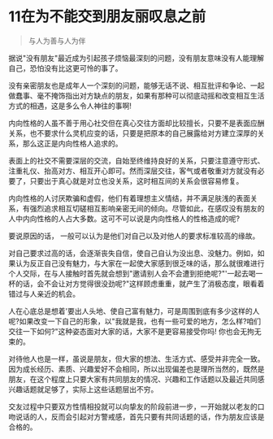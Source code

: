 # 11在为不能交到朋友丽叹息之前
>与人为善与人为伴

据说"没有朋友"最近成为引起孩子烦恼最深刻的问题，没有朋友意味没有人能理解自己，恐怕没有比这更可怜的事了。

没有亲密朋友也是成年人一个深刻的问题，能够无话不说、相互批评和争论、一起做蠢事、毫不掩饰指出对方缺点的朋友，如果有那种可以彻底动摇和改变相互生活方式的相遇，这是多么令人神往的事啊!

内向性格的人虽不善于用心社交但在真心交往方面却比较擅长，只要不是表面应酬关系，也不要求什么灵机应变的话，只要是把原本的自己展露给对方建立深厚的关系，那么这正是内向性格人追求的。

表面上的社交不需要深层的交流，自始至终维持良好的关系，只要注意遵守形式、注重礼仪、抬高对方、相互开心即可。然而深层交往，客气或者敬重对方就没有必要了，只要出于真心就是对立也没关系，这时相互间的关系会很容易修复。

内向性格的人讨厌欺骗和虚假，他们有着理想主义情结，并不满足肤浅的表面关系，有强烈追求相互切磋相互影响亲密无间的倾向。尽管如此，在感叹没有朋友的人中内向性格的人占大多数。这可不可以说是内向性格人的性格造成的呢?

要说原因的话， 一般可以认为是他们对自己以及对他人的要求标准较高的缘故。

对自己要求过高的话，会逐渐丧失自信，使自己自认为没出息、没魅力。例如，如果认为反正自己没有魅力，与大家在一起使大家感到很乏味的话，那么就很难进行个人交际，在与人接触时首先就会想到"邀请别人会不会遭到拒绝呢?"'一起去喝一杯的话，会不会让对方觉得很没劲呢?"这样顾虑重重，就产生了消极态度，眼看着错过与人亲近的机会。

人在心底总是想着'要出人头地、使自己富有魅力，可是周围到底有多少这样的人呢?如果改变一下自己的形象，以"我就是我，也有一些可爱的地方，怎么样?咱们交往一下如何?"这种姿态面对大家的话，大家不是更容易接受你吗! 你也会无拘无束的。

对待他人也是一样，虽说是朋友，但大家的想法、生活方式、感受并非完全一致。 因为成长经历、素质、兴趣爱好不会相同，所以出现偏差也是理所当然的，既然是朋友，在这个程度上只要大家有共同朋友的情况、兴趣和工作话题以及最近共同感兴趣话题就足够了，实际上这些话题层出不穷。

交友过程中只要双方性情相投就可以向挚友的阶段前进一步，一开始就以老友的口吻说话的人，反而会引起对方警戒感，首先只要有共同话题的话，作为朋友应该是合格的。
